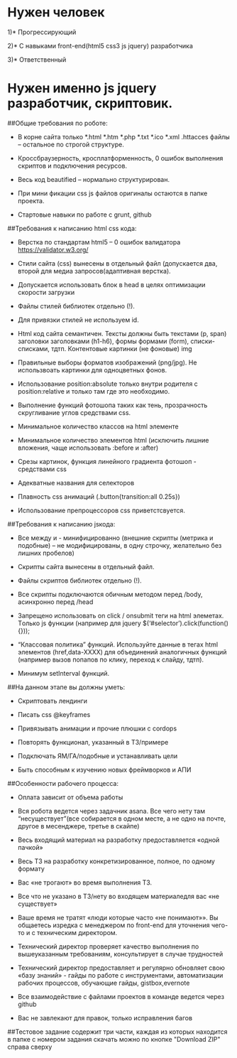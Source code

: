 # Нужен человек

1)* Прогрессирующий

2)* С навыками front-end(html5 css3 js jquery) разработчика

3)* Ответственный



# Нужен именно js jquery разработчик, скриптовик.



##Общие требования по роботе:

* В корне сайта только *.html *.htm *.php *.txt *.ico *.xml .httacces файлы – остальное по строгой структуре.

* Кроссбраузерность, кросплатформенность, 0 ошибок выполнения скриптов и подключения ресурсов.

* Весь код beautified – нормально структурирован.

* При мини фикации css js файлов оригиналы остаются в папке проекта.

* Стартовые навыки по работе с grunt, github



##Требования к написанию html css кода:

* Верстка по стандартам html5 – 0 ошибок валидатора https://validator.w3.org/

* Стили сайта (css) вынесены в отдельный файл (допускается два, второй для медиа запросов(адаптивная верстка).

* Допускается использовать блок <style> </style>в  head в целях оптимизации скорости загрузки

* Файлы стилей библиотек отдельно (!).

* Для привязки стилей не используем id.

* Html  код сайта семантичен. Тексты должны быть текстами (p, span) заголовки заголовками (h1-h6), формы формами (form), списки-списками, тдтп. Контентовые картинки (не фоновые) img

* Правильные выборы форматов изображений (png/jpg). Не использвоать картинки для одноцветных фонов.

* Использование  position:absolute только внутри родителя с position:relative и только там где это необходимо.

* Выполнение функций фотошопа таких как тень, прозрачность скругливание углов средствами css.

* Минимальное количество классов на html элементе

* Минимальное количество элементов html (исключить лишние вложения, чаще использовать :before и :after)

* Срезы картинок, функция линейного градиента фотошоп -  средствами css

* Адекватные названия для селекторов

* Плавность css анимаций (.button{transition:all 0.25s})

* Использование препроцессоров css приветстсвуется.


##Требования к написанию jsкода:

* Все между <script></script> и <style></style> - минифицированно (внешние скрипты (метрика и подобные) – не модифицированы, в одну строчку, желательно без лишних пробелов)

* Скрипты сайта вынесены в отдельный файл.

* Файлы скриптов библиотек отдельно (!). 

* Все скрипты подключаются обичным методом перед  /body, асинхронно перед  /head

* Запрещено использовать on click / onsubmit  теги на html элеметах. Тoлько js функции (например для jquery  $(‘#selector’).click(function(){}));

* “Классовая политика” функций. Используйте данные  в тегах html элементов (href,data-XXXX) для объединений аналогичных функций (например вызов попапов по клику, переход к слайду, тдтп).

* Минимум setInterval функций.



##На данном этапе вы должны уметь:

* Скриптовать лендинги

* Писать css @keyframes

* Привязывать анимации и прочие плюшки с cordops

* Повторять функционал, указанный в ТЗ/примере

* Подключать ЯМ/ГА/подобные и устанавливать цели

* Быть способным к изучению новых фреймворков и АПИ



##Особенности рабочего процесса:

* Оплата зависит от объема работы

* Вся робота ведется через задачник asana. Все чего нету там “несуществует”(все собирается в одном месте, а не одно на почте, другое в месенджере, третье в скайпе)

* Весь входящий материал на разработку предоставляется «одной пачкой»

* Весь ТЗ на разработку конкретизированное, полное, по одному формату

* Вас «не трогают» во время выполнения ТЗ.

* Все что не указано в ТЗ/нету во входящем материаледля вас «не существует»

* Ваше время не тратят «люди которые часто «не понимают»». Вы общаетесь изредка с менеджером по front-end для уточнения чего-то и с техническим директором.

* Технический директор проверяет качество выполнения по вышеуказанным требованиям, консультирует в случае трудностей

* Технический директор предоставляет и регулярно обновляет свою «базу знаний» - гайды по работе с инструментами, автоматизации рабочих процессов, обучающие гайды, gistbox,evernote

* Все взаимодействие с файлами проектов в команде ведется через github

* Вас не завлекают для правок, только исправления багов


##Тестовое задание cодержит три части, каждая из которых находится в папке с номером задания скачать можно по кнопке "Download ZIP" справа сверху




